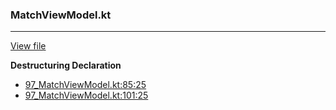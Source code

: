 ### MatchViewModel.kt
---
[View file](../../precision_analyzed/97_MatchViewModel.kt)

**Destructuring Declaration**

 - [97_MatchViewModel.kt:85:25](../../precision_analyzed/97_MatchViewModel.kt#L85)
 - [97_MatchViewModel.kt:101:25](../../precision_analyzed/97_MatchViewModel.kt#L101)
